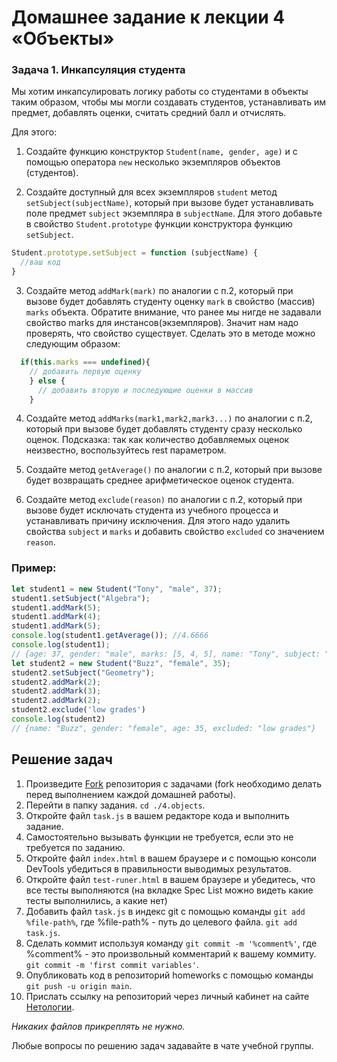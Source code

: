 # Домашнее задание к лекции 4 «Объекты»

### Задача 1. Инкапсуляция студента
Мы хотим инкапсулировать логику работы со студентами в объекты таким образом, чтобы мы могли создавать студентов, устанавливать им предмет, добавлять оценки, считать средний балл и отчислять.

Для этого:
1. Создайте функцию конструктор `Student(name, gender, age)` и с помощью оператора `new` несколько экземпляров объектов (студентов). 

2. Создайте доступный для всех экземпляров `student` метод `setSubject(subjectName)`, который при вызове будет устанавливать поле предмет `subject` экземпляра в `subjectName`. Для этого добавьте в свойство `Student.prototype` функции конструктора функцию `setSubject`.
```js
Student.prototype.setSubject = function (subjectName) {
  //ваш код
}
```

3. Создайте метод `addMark(mark)` по аналогии с п.2, который при вызове будет добавлять студенту оценку `mark` в свойство (массив) `marks` объекта. Обратите внимание, что ранее мы нигде не задавали свойство marks для инстансов(экземпляров). Значит нам надо проверять, что свойство существует. Сделать это в методе можно следующим образом:
```js
  if(this.marks === undefined){ 
    // добавить первую оценку 
    } else {
      // добавить вторую и последующие оценки в массив
    }
```

4. Создайте метод `addMarks(mark1,mark2,mark3...)` по аналогии с п.2, который при вызове будет добавлять студенту сразу несколько оценок. 
Подсказка: так как количество добавляемых оценок неизвестно, воспользуйтесь rest параметром.

5. Создайте метод `getAverage()` по аналогии с п.2, который при вызове будет возвращать среднее арифметическое оценок студента.

6. Создайте метод `exclude(reason)` по аналогии с п.2, который при вызове будет исключать студента из учебного процесса и устанавливать причину исключения. Для этого надо удалить свойства `subject` и `marks` и добавить свойство `excluded` со значением `reason`.

### Пример:
```js
let student1 = new Student("Tony", "male", 37);
student1.setSubject("Algebra");
student1.addMark(5);
student1.addMark(4);
student1.addMark(5);
console.log(student1.getAverage()); //4.6666
console.log(student1);
// {age: 37, gender: "male", marks: [5, 4, 5], name: "Tony", subject: "Algebra"}
let student2 = new Student("Buzz", "female", 35);
student2.setSubject("Geometry");
student2.addMark(2);
student2.addMark(3);
student2.addMark(2);
student2.exclude('low grades')
console.log(student2)
// {name: "Buzz", gender: "female", age: 35, excluded: "low grades"}
```

## Решение задач

1. Произведите [Fork](https://ru.wikipedia.org/wiki/Форк) репозитория с задачами (fork необходимо делать перед выполнением каждой домашней работы).
2. Перейти в папку задания. `cd ./4.objects`.
3. Откройте файл `task.js` в вашем редакторе кода и выполнить задание.
4. Самостоятельно вызывать функции не требуется, если это не требуется по заданию.
5. Откройте файл `index.html` в вашем браузере и с помощью консоли DevTools убедиться в правильности выводимых результатов.
6. Откройте файл `test-runer.html` в вашем браузере и убедитесь, что все тесты выполняются (на вкладке Spec List можно видеть какие тесты выполнились, а какие нет)
7. Добавить файл `task.js` в индекс git с помощью команды `git add %file-path%`, где %file-path% - путь до целевого файла. `git add task.js`.
8. Сделать коммит используя команду `git commit -m '%comment%'`, где %comment% - это произвольный комментарий к вашему коммиту. `git commit -m 'first commit variables'`.
9. Опубликовать код в репозиторий homeworks с помощью команды `git push -u origin main`.
10. Прислать ссылку на репозиторий через личный кабинет на сайте [Нетологии][6].

[0]: https://github.com/
[1]: https://www.sublimetext.com/
[2]: https://code.visualstudio.com/
[3]: https://github.com/netology-code/guides/blob/master/git/github.md
[4]: https://git-scm.com/
[5]: https://github.com/netology-code/guides/blob/master/git/README.md
[6]: https://netology.ru/

_Никаких файлов прикреплять не нужно._

Любые вопросы по решению задач задавайте в чате учебной группы.
